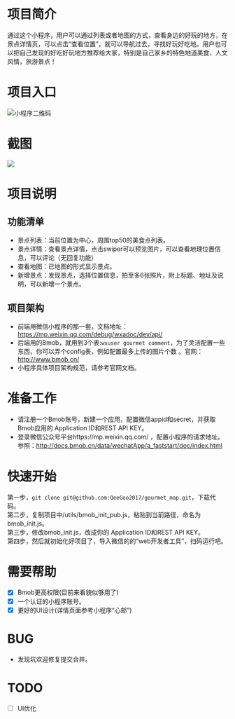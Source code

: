 # 项目简介
通过这个小程序，用户可以通过列表或者地图的方式，查看身边的好玩的地方，在景点详情页，可以点击“查看位置”，就可以导航过去，寻找好玩好吃地。用户也可以把自己发现的好吃好玩地方推荐给大家，特别是自己家乡的特色地道美食，人文风情，旅游景点！

# 项目入口
![小程序二维码](http://wx3.sinaimg.cn/mw690/8f8f5f45gy1fclsqoy7g2j2076086jrz.jpg)

# 截图
![](http://wx4.sinaimg.cn/large/8f8f5f45gy1fdb5enmjvqj21ja0zke82.jpg)

# 项目说明

## 功能清单
* 景点列表：当前位置为中心，周围top50的美食点列表。
* 景点详情：查看景点详情，点击swiper可以预览图片，可以查看地理位置信息，可以评论（无回复功能）
* 查看地图：已地图的形式显示景点。
* 新增景点：发现景点，选择位置信息，拍至多6张照片，附上标题、地址及说明，可以新增一个景点。

## 项目架构
* 前端用微信小程序的那一套，文档地址：https://mp.weixin.qq.com/debug/wxadoc/dev/api/
* 后端用的Bmob，就用到3个表:```wxuser gourmet comment```，为了灵活配置一些东西，你可以弄个config表，例如配置最多上传的图片个数 。官网：http://www.bmob.cn/
* 小程序具体项目架构规范，请参考官网文档。

# 准备工作
* 请注册一个Bmob账号，新建一个应用，配置微信appid和secret，并获取Bmob应用的 Application ID和REST API KEY。 
* 登录微信公众号平台https://mp.weixin.qq.com/ ，配置小程序的请求地址。参照：http://docs.bmob.cn/data/wechatApp/a_faststart/doc/index.html

# 快速开始
第一步，```git clone git@github.com:QeeGoo2017/gourmet_map.git```，下载代码。    
第二步，复制项目中/utils/bmob_init_pub.js，粘贴到当前路径，命名为bmob_init.js。  
第三步，修改bmob_init.js，改成你的 Application ID和REST API KEY。  
第四步，然后就初始化好项目了，导入微信的的“web开发者工具”，扫码运行吧。

# 需要帮助
- [x] Bmob更高权限(目前来看貌似够用了)
- [x] 一个认证的小程序账号。
- [x] 更好的UI设计(详情页面参考小程序“心邮”)

# BUG 
* 发现坑欢迎修复提交合并。

# TODO
- [ ] UI优化
